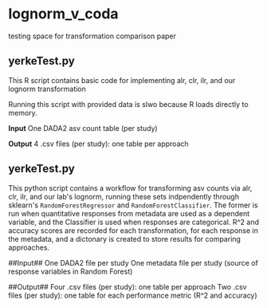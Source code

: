 # lognorm_v_coda
testing space for transformation comparison paper

## yerkeTest.py
This R script contains basic code for implementing alr, clr, ilr, and our lognorm transformation

Running this script with provided data is slwo because R loads directly to memory.

**Input**
One DADA2 asv count table (per study)

**Output**
4 .csv files (per study): one table per approach

## yerkeTest.py
This python script contains a workflow for transforming asv counts via alr, clr, ilr, and our lab's lognorm, running these sets indpendently through sklearn's `RandomForestRegressor` and `RandomForestClassifier`. The former is run when quantitative responses from metadata are used as a dependent variable, and the Classifier is used when responses are categorical. R^2 and accuracy scores are recorded for each transformation, for each response in the metadata, and a dictonary is created to store results for comparing approaches. 

##Input##
One DADA2 file per study
One metadata file per study (source of response variables in Random Forest)

##Output##
Four .csv files (per study): one table per approach
Two .csv files (per study): one table for each performance metric (R^2 and accuracy) 
